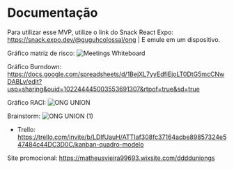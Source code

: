 # Documentação
Para utilizar esse MVP, utilize o link do Snack React Expo: https://snack.expo.dev/@guguhcolossal/ong | E emule em um dispositivo.

Gráfico matriz de risco: ![Meetings Whiteboard](https://github.com/SerdaNoir/OngUnion/assets/100097997/8840ab68-0feb-4cb6-bdf9-07bf961d9172)

Gráfico Burndown: https://docs.google.com/spreadsheets/d/1BejXL7yyEdfiEjoLT0DtG5mcCNwDABLv/edit?usp=sharing&ouid=102244445003553691307&rtpof=true&sd=true

Gráfico RACI: ![ONG UNION](https://github.com/SerdaNoir/OngUnion/assets/100097997/559e063d-002d-4353-a69b-87b5983a3c39)

Brainstorm: ![ONG UNION (1)](https://github.com/SerdaNoir/OngUnion/assets/100097997/9a1dbce2-af67-4b3e-a598-609b89be943e)
* Trello: https://trello.com/invite/b/LDlfUauH/ATTIaf308fc37164acbe89857324e547484c44DC3D0C/kanban-quadro-modelo

Site promocional: https://matheusvieira99693.wixsite.com/dddduniongs
